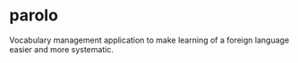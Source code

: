 parolo
======

Vocabulary management application to make learning of a foreign language easier and more systematic.

